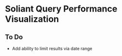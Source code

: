 # Soliant Query Performance Visualization

## To Do ##
* Add ability to limit results via date range
